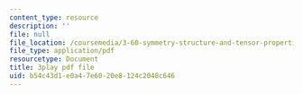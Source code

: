 ```yaml
---
content_type: resource
description: ''
file: null
file_location: /coursemedia/3-60-symmetry-structure-and-tensor-properties-of-materials-fall-2005/b54c43d1e0a47e6020e8124c2048c646_QyJkYF-L1Kg.pdf
file_type: application/pdf
resourcetype: Document
title: 3play pdf file
uid: b54c43d1-e0a4-7e60-20e8-124c2048c646
---
```

